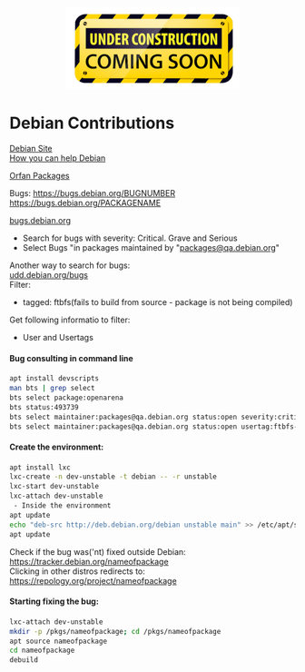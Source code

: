 <p align="center"> <img src="https://github.com/vlpontes/debian-contrib/blob/main/images/underconstruction.png">


# Debian Contributions
[Debian Site](https://www.debian.org/)  
[How you can help Debian](https://www.debian.org/intro/help)

[Orfan Packages](https://qa.debian.org/developer.php?email=packages@qa.debian.org)

Bugs: https://bugs.debian.org/BUGNUMBER  
      https://bugs.debian.org/PACKAGENAME

[bugs.debian.org](https://www.debian.org/Bugs/)  
- Search for bugs with severity: Critical. Grave and Serious  
- Select Bugs "in packages maintained by "packages@qa.debian.org"

Another way to search for bugs:  
[udd.debian.org/bugs](https://udd.debian.org/bugs)  
Filter:   
- tagged: ftbfs(fails to build from source - package is not being compiled)

Get following informatio to filter:
- User and Usertags

#### Bug consulting in command line
```bash
apt install devscripts
man bts | grep select
bts select package:openarena
bts status:493739
bts select maintainer:packages@qa.debian.org status:open severity:critical severity:grave severity:serious
bts select maintainer:packages@qa.debian.org status:open usertag:ftbfs-gcc-14 users:debian-gcc@lists.debian.org
```

#### Create the environment:
```bash
apt install lxc
lxc-create -n dev-unstable -t debian -- -r unstable
lxc-start dev-unstable
lxc-attach dev-unstable
 - Inside the environment
apt update
echo "deb-src http://deb.debian.org/debian unstable main" >> /etc/apt/sources.list
apt update
```


Check if the bug was('nt) fixed outside Debian:  
https://tracker.debian.org/nameofpackage  
Clicking in other distros redirects to: https://repology.org/project/nameofpackage

#### Starting fixing the bug:
```bash
lxc-attach dev-unstable
mkdir -p /pkgs/nameofpackage; cd /pkgs/nameofpackage
apt source nameofpackage
cd nameofpackage
debuild
